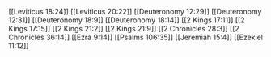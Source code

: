 [[Leviticus 18:24]]
[[Leviticus 20:22]]
[[Deuteronomy 12:29]]
[[Deuteronomy 12:31]]
[[Deuteronomy 18:9]]
[[Deuteronomy 18:14]]
[[2 Kings 17:11]]
[[2 Kings 17:15]]
[[2 Kings 21:2]]
[[2 Kings 21:9]]
[[2 Chronicles 28:3]]
[[2 Chronicles 36:14]]
[[Ezra 9:14]]
[[Psalms 106:35]]
[[Jeremiah 15:4]]
[[Ezekiel 11:12]]
